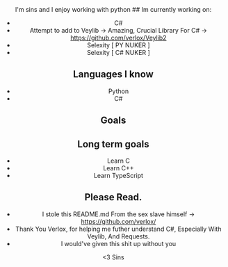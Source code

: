<div align="center">
I'm sins and I enjoy working with python 
## Im currently working on:

* C#
* Attempt to add to Veylib -> Amazing, Crucial Library For C# -> https://github.com/verlox/Veylib2
* Selexity [ PY NUKER ]
* Selexity [ C# NUKER ]

## Languages I know
* Python
* C#


## Goals
## Long term goals
* Learn C
* Learn C++
* Learn TypeScript

## Please Read.
* I stole this README.md From the sex slave himself -> https://github.com/verlox/ 
* Thank You Verlox, for helping me futher understand C#, Especially With Veylib, And Requests.
* I would've given this shit up without you


<div align "right">
<3 Sins
